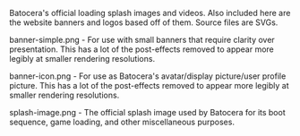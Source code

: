 Batocera's official loading splash images and videos. Also included here are the website banners and logos based off of them. Source files are SVGs.

banner-simple.png - For use with small banners that require clarity over presentation. This has a lot of the post-effects removed to appear more legibly at smaller rendering resolutions.

banner-icon.png - For use as Batocera's avatar/display picture/user profile picture. This has a lot of the post-effects removed to appear more legibly at smaller rendering resolutions.

splash-image.png - The official splash image used by Batocera for its boot sequence, game loading, and other miscellaneous purposes.
